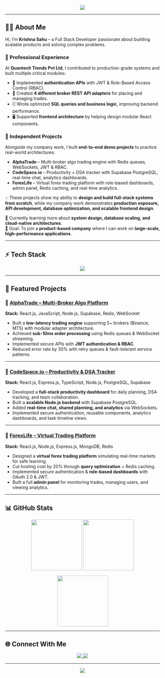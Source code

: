 <!-- Banner -->
<p align="center">
  <img src="https://capsule-render.vercel.app/api?type=waving&color=0:0f0c29,50:302b63,100:24243e&height=200&section=header&text=Hi%20👋,%20I'm%20Krishna%20Sahu&fontSize=40&fontColor=ffffff&animation=fadeIn&fontAlignY=35"/>
</p>

---

## 👨‍💻 About Me

Hi, I’m **Krishna Sahu** – a Full Stack Developer passionate about building scalable products and solving complex problems.

### 🏢 Professional Experience
At **Quantech Trends Pvt Ltd**, I contributed to production-grade systems and built multiple critical modules:
- 🔑 Implemented **authentication APIs** with JWT & Role-Based Access Control (RBAC).  
- 🔌 Created **4 different broker REST API adapters** for placing and managing trades.  
- 🗄️ Wrote optimized **SQL queries and business logic**, improving backend performance.  
- 🖥️ Supported **frontend architecture** by helping design modular React components.  

### 🚀 Independent Projects
Alongside my company work, I built **end-to-end demo projects** to practice real-world architectures:
- **AlphaTrade** – Multi-broker algo trading engine with Redis queues, WebSockets, JWT & RBAC.  
- **CodeSpace.io** – Productivity + DSA tracker with Supabase PostgreSQL, real-time chat, analytics dashboards.  
- **ForexLife** – Virtual forex trading platform with role-based dashboards, admin panel, Redis caching, and real-time analytics.  

💡 These projects show my ability to **design and build full-stack systems from scratch**, while my company work demonstrates **production exposure, API development, database optimization, and scalable frontend design**.  

🌱 Currently learning more about **system design, database scaling, and cloud-native architectures**.  
🎯 Goal: To join a **product-based company** where I can work on **large-scale, high-performance applications**.  

---

## ⚡ Tech Stack
<p align="center">
  <img src="https://skillicons.dev/icons?i=js,ts,nodejs,react,express,postgres,mongodb,redis,tailwind,git,github,docker,supabase&theme=dark" />
</p>

---

## 📌 Featured Projects

### 🔹 [AlphaTrade – Multi-Broker Algo Platform](https://github.com/krishnasahu/alphatrade)  
**Stack:** React.js, JavaScript, Node.js, Supabase, Redis, WebSocket  
- Built a **low-latency trading engine** supporting 5+ brokers (Binance, MT5) with modular adapter architecture.  
- Achieved **sub-10ms order processing** using Redis queues & WebSocket streaming.  
- Implemented secure APIs with **JWT authentication & RBAC**.  
- Reduced error rate by 30% with retry queues & fault-tolerant service patterns.  

---

### 🔹 [CodeSpace.io – Productivity & DSA Tracker](https://github.com/krishnasahu/codespace.io)  
**Stack:** React.js, Express.js, TypeScript, Node.js, PostgreSQL, Supabase  
- Developed a **full-stack productivity dashboard** for daily planning, DSA tracking, and team collaboration.  
- Built a **scalable Node.js backend** with Supabase PostgreSQL.  
- Added **real-time chat, shared planning, and analytics** via WebSockets.  
- Implemented secure authentication, reusable components, analytics dashboards, and task timeline views.  

---

### 🔹 [ForexLife – Virtual Trading Platform](https://github.com/krishnasahu/forexlife)  
**Stack:** React.js, Node.js, Express.js, MongoDB, Redis  
- Designed a **virtual forex trading platform** simulating real-time markets for safe learning.  
- Cut hosting cost by 20% through **query optimization** + Redis caching.  
- Implemented secure authentication & **role-based dashboards** with OAuth 2.0 & JWT.  
- Built a full **admin panel** for monitoring trades, managing users, and viewing analytics.  

---

## 📊 GitHub Stats
<p align="center">
  <img src="https://github-readme-stats.vercel.app/api?username=devkrish201&show_icons=true&theme=tokyonight&hide_border=true" height="165"/>
  <img src="https://github-readme-stats.vercel.app/api/top-langs/?username=devkrish201&layout=compact&theme=tokyonight&hide_border=true" height="165"/>
</p>

<p align="center">
  <img src="https://streak-stats.demolab.com?user=devkrish201&theme=tokyonight&hide_border=true" height="165"/>
</p>

---

## 🌐 Connect With Me
<p align="center">
  <a href="https://www.linkedin.com/in/krishnasahu-dev">
    <img src="https://img.shields.io/badge/LinkedIn-0077B5?style=for-the-badge&logo=linkedin&logoColor=white"/>
  </a>
  <a href="mailto:krishnasahu.res@gmail.com">
    <img src="https://img.shields.io/badge/Email-D14836?style=for-the-badge&logo=gmail&logoColor=white"/>
  </a>
</p>

---

<p align="center">
  <img src="https://capsule-render.vercel.app/api?type=waving&color=0:0f0c29,50:302b63,100:24243e&height=120&section=footer"/>
</p>

